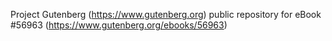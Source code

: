 Project Gutenberg (https://www.gutenberg.org) public repository for
eBook #56963 (https://www.gutenberg.org/ebooks/56963)
